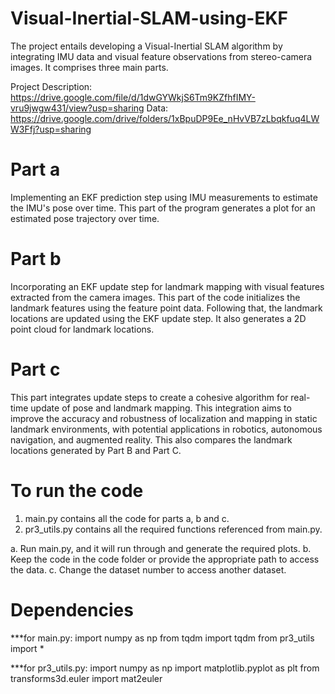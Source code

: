 # Visual-Inertial-SLAM-using-EKF
The project entails developing a Visual-Inertial SLAM algorithm by integrating IMU data and visual feature observations 
from stereo-camera images.
It comprises three main parts.

Project Description: https://drive.google.com/file/d/1dwGYWkjS6Tm9KZfhfIMY-vru9jwgw431/view?usp=sharing
Data: https://drive.google.com/drive/folders/1xBpuDP9Ee_nHvVB7zLbqkfuq4LWW3Ffj?usp=sharing

# Part a
Implementing an EKF prediction step using IMU measurements to estimate the IMU's pose over time. This part of the program 
generates a plot for an estimated pose trajectory over time.

# Part b
Incorporating an EKF update step for landmark mapping with visual features extracted from the camera images. This part of the code
initializes the landmark features using the feature point data. Following that, the landmark locations are updated using the EKF 
update step. It also generates a 2D point cloud for landmark locations.

# Part c
This part integrates update steps to create a cohesive algorithm for real-time update of pose and landmark mapping. This integration
aims to improve the accuracy and robustness of localization and mapping in static landmark environments, with potential applications
in robotics, autonomous navigation, and augmented reality. 
This also compares the landmark locations generated by Part B and Part C.

# To run the code
1. main.py contains all the code for parts a, b and c.
2. pr3_utils.py contains all the required functions referenced from main.py.

a. Run main.py, and it will run through and generate the required plots. 
b. Keep the code in the code folder or provide the appropriate path to access the data.
c. Change the dataset number to access another dataset.

# Dependencies
***for main.py:
import numpy as np
from tqdm import tqdm
from pr3_utils import *

***for pr3_utils.py:
import numpy as np
import matplotlib.pyplot as plt
from transforms3d.euler import mat2euler

